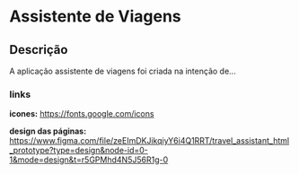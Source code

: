 # Assistente de Viagens

## Descrição

A aplicação assistente de viagens foi criada na intenção de...

### links

**icones:** https://fonts.google.com/icons

**design das páginas:** https://www.figma.com/file/zeEImDKJikqiyY6i4Q1RRT/travel_assistant_html_prototype?type=design&node-id=0-1&mode=design&t=r5GPMhd4N5J56R1g-0